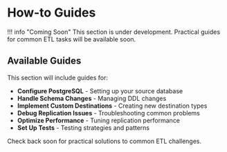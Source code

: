 # How-to Guides

!!! info "Coming Soon"
    This section is under development. Practical guides for common ETL tasks will be available soon.

## Available Guides

This section will include guides for:

- **Configure PostgreSQL** - Setting up your source database
- **Handle Schema Changes** - Managing DDL changes
- **Implement Custom Destinations** - Creating new destination types
- **Debug Replication Issues** - Troubleshooting common problems
- **Optimize Performance** - Tuning replication performance
- **Set Up Tests** - Testing strategies and patterns

Check back soon for practical solutions to common ETL challenges.